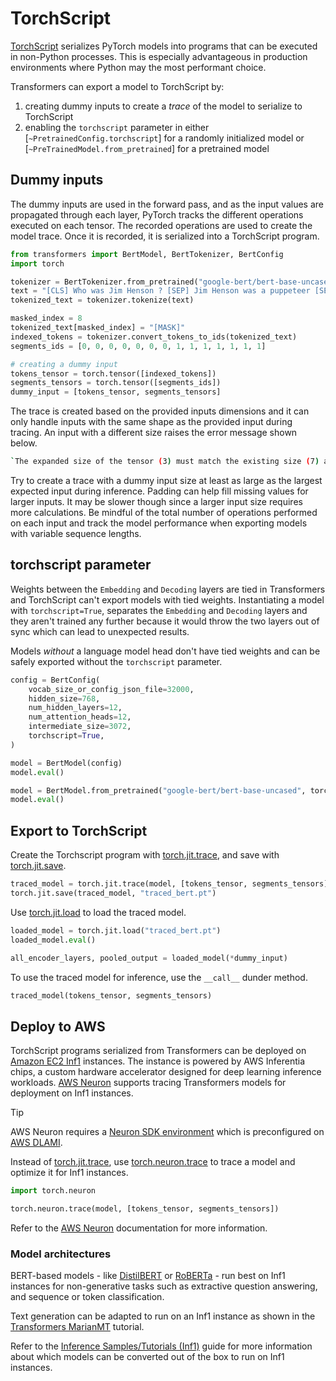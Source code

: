 <!--Copyright 2022 The HuggingFace Team. All rights reserved.

Licensed under the Apache License, Version 2.0 (the "License"); you may not use this file except in compliance with
the License. You may obtain a copy of the License at

http://www.apache.org/licenses/LICENSE-2.0

Unless required by applicable law or agreed to in writing, software distributed under the License is distributed on
an "AS IS" BASIS, WITHOUT WARRANTIES OR CONDITIONS OF ANY KIND, either express or implied. See the License for the
specific language governing permissions and limitations under the License.

⚠️ Note that this file is in Markdown but contain specific syntax for our doc-builder (similar to MDX) that may not be
rendered properly in your Markdown viewer.

-->

# TorchScript

[TorchScript](https://pytorch.org/docs/stable/jit.html) serializes PyTorch models into programs that can be executed in non-Python processes. This is especially advantageous in production environments where Python may the most performant choice.

Transformers can export a model to TorchScript by:

1. creating dummy inputs to create a *trace* of the model to serialize to TorchScript
2. enabling the `torchscript` parameter in either [`~PretrainedConfig.torchscript`] for a randomly initialized model or [`~PreTrainedModel.from_pretrained`] for a pretrained model

## Dummy inputs

The dummy inputs are used in the forward pass, and as the input values are propagated through each layer, PyTorch tracks the different operations executed on each tensor. The recorded operations are used to create the model trace. Once it is recorded, it is serialized into a TorchScript program.

```py
from transformers import BertModel, BertTokenizer, BertConfig
import torch

tokenizer = BertTokenizer.from_pretrained("google-bert/bert-base-uncased")
text = "[CLS] Who was Jim Henson ? [SEP] Jim Henson was a puppeteer [SEP]"
tokenized_text = tokenizer.tokenize(text)

masked_index = 8
tokenized_text[masked_index] = "[MASK]"
indexed_tokens = tokenizer.convert_tokens_to_ids(tokenized_text)
segments_ids = [0, 0, 0, 0, 0, 0, 0, 1, 1, 1, 1, 1, 1, 1]

# creating a dummy input
tokens_tensor = torch.tensor([indexed_tokens])
segments_tensors = torch.tensor([segments_ids])
dummy_input = [tokens_tensor, segments_tensors]
```

The trace is created based on the provided inputs dimensions and it can only handle inputs with the same shape as the provided input during tracing. An input with a different size raises the error message shown below.

```bash
`The expanded size of the tensor (3) must match the existing size (7) at non-singleton dimension 2`.
```

Try to create a trace with a dummy input size at least as large as the largest expected input during inference. Padding can help fill missing values for larger inputs. It may be slower though since a larger input size requires more calculations. Be mindful of the total number of operations performed on each input and track the model performance when exporting models with variable sequence lengths.

## torchscript parameter

Weights between the `Embedding` and `Decoding` layers are tied in Transformers and TorchScript can't export models with tied weights. Instantiating a model with `torchscript=True`, separates the `Embedding` and `Decoding` layers and they aren't trained any further because it would throw the two layers out of sync which can lead to unexpected results.

Models *without* a language model head don't have tied weights and can be safely exported without the `torchscript` parameter.

<hfoptions id="torchscript">
<hfoption id="randomly initialized model">

```py
config = BertConfig(
    vocab_size_or_config_json_file=32000,
    hidden_size=768,
    num_hidden_layers=12,
    num_attention_heads=12,
    intermediate_size=3072,
    torchscript=True,
)

model = BertModel(config)
model.eval()
```

</hfoption>
<hfoption id="pretrained model">

```py
model = BertModel.from_pretrained("google-bert/bert-base-uncased", torchscript=True)
model.eval()
```

</hfoption>
</hfoptions>

## Export to TorchScript

Create the Torchscript program with [torch.jit.trace](https://pytorch.org/docs/stable/generated/torch.jit.trace.html), and save with [torch.jit.save](https://pytorch.org/docs/stable/generated/torch.jit.save.html).

```py
traced_model = torch.jit.trace(model, [tokens_tensor, segments_tensors])
torch.jit.save(traced_model, "traced_bert.pt")
```

Use [torch.jit.load](https://pytorch.org/docs/stable/generated/torch.jit.load.html) to load the traced model.

```py
loaded_model = torch.jit.load("traced_bert.pt")
loaded_model.eval()

all_encoder_layers, pooled_output = loaded_model(*dummy_input)
```

To use the traced model for inference, use the `__call__` dunder method.

```py
traced_model(tokens_tensor, segments_tensors)
```

## Deploy to AWS

TorchScript programs serialized from Transformers can be deployed on [Amazon EC2 Inf1](https://aws.amazon.com/ec2/instance-types/inf1/) instances. The instance is powered by AWS Inferentia chips, a custom hardware accelerator designed for deep learning inference workloads. [AWS Neuron](https://awsdocs-neuron.readthedocs-hosted.com/en/latest/#) supports tracing Transformers models for deployment on Inf1 instances.

> [!TIP]
> AWS Neuron requires a [Neuron SDK environment](https://awsdocs-neuron.readthedocs-hosted.com/en/latest/frameworks/torch/inference-torch-neuron.html#inference-torch-neuron) which is preconfigured on [AWS DLAMI](https://docs.aws.amazon.com/dlami/latest/devguide/tutorial-inferentia-launching.html).

Instead of [torch.jit.trace](https://pytorch.org/docs/stable/generated/torch.jit.trace.html), use [torch.neuron.trace](https://awsdocs-neuron.readthedocs-hosted.com/en/latest/frameworks/torch/torch-neuron/api-compilation-python-api.html) to trace a model and optimize it for Inf1 instances.

```py
import torch.neuron

torch.neuron.trace(model, [tokens_tensor, segments_tensors])
```

Refer to the [AWS Neuron](https://awsdocs-neuron.readthedocs-hosted.com/en/latest/index.html) documentation for more information.

### Model architectures

BERT-based models - like [DistilBERT](./model_doc/distilbert) or [RoBERTa](./model_doc/roberta) - run best on Inf1 instances for non-generative tasks such as extractive question answering, and sequence or token classification.

Text generation can be adapted to run on an Inf1 instance as shown in the [Transformers MarianMT](https://awsdocs-neuron.readthedocs-hosted.com/en/latest/src/examples/pytorch/transformers-marianmt.html) tutorial.

Refer to the [Inference Samples/Tutorials (Inf1)](https://awsdocs-neuron.readthedocs-hosted.com/en/latest/general/models/inference-inf1-samples.html#model-samples-inference-inf1) guide for more information about which models can be converted out of the box to run on Inf1 instances.
